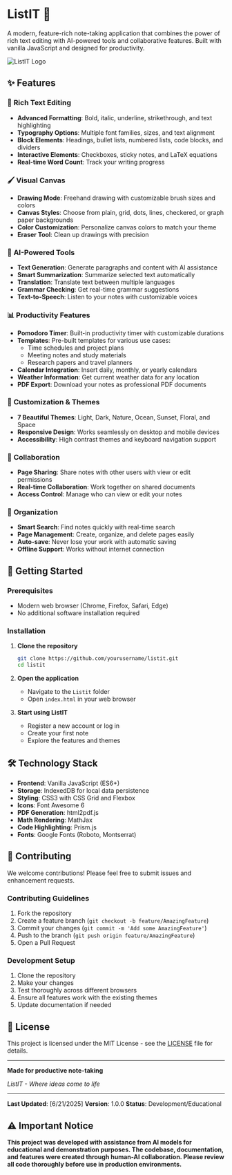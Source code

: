 # ListIT 📝

A modern, feature-rich note-taking application that combines the power of rich text editing with AI-powered tools and collaborative features. Built with vanilla JavaScript and designed for productivity.

![ListIT Logo](https://img.shields.io/badge/ListIT-Note%20Taking%20App-blue?style=for-the-badge&logo=notepad)

## ✨ Features

### 🎨 **Rich Text Editing**
- **Advanced Formatting**: Bold, italic, underline, strikethrough, and text highlighting
- **Typography Options**: Multiple font families, sizes, and text alignment
- **Block Elements**: Headings, bullet lists, numbered lists, code blocks, and dividers
- **Interactive Elements**: Checkboxes, sticky notes, and LaTeX equations
- **Real-time Word Count**: Track your writing progress

### 🖌️ **Visual Canvas**
- **Drawing Mode**: Freehand drawing with customizable brush sizes and colors
- **Canvas Styles**: Choose from plain, grid, dots, lines, checkered, or graph paper backgrounds
- **Color Customization**: Personalize canvas colors to match your theme
- **Eraser Tool**: Clean up drawings with precision

### 🤖 **AI-Powered Tools**
- **Text Generation**: Generate paragraphs and content with AI assistance
- **Smart Summarization**: Summarize selected text automatically
- **Translation**: Translate text between multiple languages
- **Grammar Checking**: Get real-time grammar suggestions
- **Text-to-Speech**: Listen to your notes with customizable voices

### 📊 **Productivity Features**
- **Pomodoro Timer**: Built-in productivity timer with customizable durations
- **Templates**: Pre-built templates for various use cases:
  - Time schedules and project plans
  - Meeting notes and study materials
  - Research papers and travel planners
- **Calendar Integration**: Insert daily, monthly, or yearly calendars
- **Weather Information**: Get current weather data for any location
- **PDF Export**: Download your notes as professional PDF documents

### 🎨 **Customization & Themes**
- **7 Beautiful Themes**: Light, Dark, Nature, Ocean, Sunset, Floral, and Space
- **Responsive Design**: Works seamlessly on desktop and mobile devices
- **Accessibility**: High contrast themes and keyboard navigation support

### 👥 **Collaboration**
- **Page Sharing**: Share notes with other users with view or edit permissions
- **Real-time Collaboration**: Work together on shared documents
- **Access Control**: Manage who can view or edit your notes

### 📁 **Organization**
- **Smart Search**: Find notes quickly with real-time search
- **Page Management**: Create, organize, and delete pages easily
- **Auto-save**: Never lose your work with automatic saving
- **Offline Support**: Works without internet connection

## 🚀 Getting Started

### Prerequisites
- Modern web browser (Chrome, Firefox, Safari, Edge)
- No additional software installation required

### Installation

1. **Clone the repository**
   ```bash
   git clone https://github.com/yourusername/listit.git
   cd listit
   ```

2. **Open the application**
   - Navigate to the `Listit` folder
   - Open `index.html` in your web browser

3. **Start using ListIT**
   - Register a new account or log in
   - Create your first note
   - Explore the features and themes

## 🛠️ Technology Stack

- **Frontend**: Vanilla JavaScript (ES6+)
- **Storage**: IndexedDB for local data persistence
- **Styling**: CSS3 with CSS Grid and Flexbox
- **Icons**: Font Awesome 6
- **PDF Generation**: html2pdf.js
- **Math Rendering**: MathJax
- **Code Highlighting**: Prism.js
- **Fonts**: Google Fonts (Roboto, Montserrat)

## 🤝 Contributing

We welcome contributions! Please feel free to submit issues and enhancement requests.

### Contributing Guidelines

1. Fork the repository
2. Create a feature branch (`git checkout -b feature/AmazingFeature`)
3. Commit your changes (`git commit -m 'Add some AmazingFeature'`)
4. Push to the branch (`git push origin feature/AmazingFeature`)
5. Open a Pull Request

### Development Setup

1. Clone the repository
2. Make your changes
3. Test thoroughly across different browsers
4. Ensure all features work with the existing themes
5. Update documentation if needed

## 📄 License

This project is licensed under the MIT License - see the [LICENSE](LICENSE) file for details.

---

**Made for productive note-taking**

*ListIT - Where ideas come to life*

---

**Last Updated**: [6/21/2025]
**Version**: 1.0.0
**Status**: Development/Educational

## ⚠️ Important Notice

**This project was developed with assistance from AI models for educational and demonstration purposes. The codebase, documentation, and features were created through human-AI collaboration. Please review all code thoroughly before use in production environments.** 
